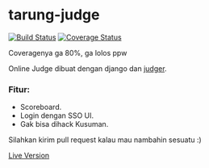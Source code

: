 # tarung-judge
[![Build Status](https://travis-ci.org/ramadistra/tarung-judge.svg?branch=master)](https://travis-ci.org/ramadistra/tarung-judge)
[![Coverage Status](https://coveralls.io/repos/github/ramadistra/tarung-judge/badge.svg?branch=master)](https://coveralls.io/github/ramadistra/tarung-judge?branch=master)  

Coveragenya ga 80%, ga lolos ppw

Online Judge dibuat dengan django dan [judger](https://github.com/ramadistra/judger).

### Fitur:
- Scoreboard.
- Login dengan SSO UI.
- Gak bisa dihack Kusuman.

Silahkan kirim pull request kalau mau nambahin sesuatu :)

[Live Version](https://my-judge.herokuapp.com)

